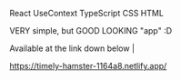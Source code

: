 React
UseContext 
TypeScript
CSS
HTML 

VERY simple, but GOOD LOOKING "app" :D

Available at the link down below | 

https://timely-hamster-1164a8.netlify.app/